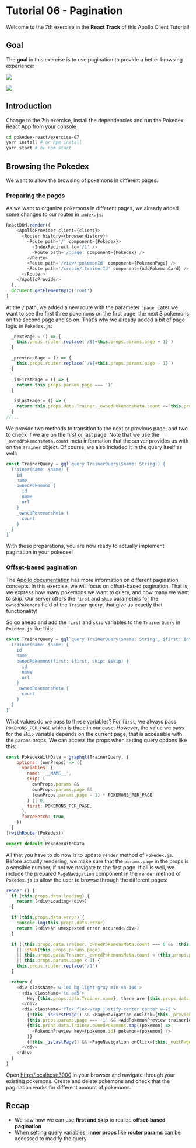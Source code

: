 # Tutorial 06 - Pagination

Welcome to the 7th exercise in the **React Track** of this Apollo Client Tutorial!

## Goal

The **goal** in this exercise is to use pagination to provide a better browsing experience:

![](../images/react-exercise-07-pokedex-01.png)

![](../images/react-exercise-07-pokedex-02.png)


## Introduction

Change to the 7th exercise, install the dependencies and run the Pokedex React App from your console

```sh
cd pokedex-react/exercise-07
yarn install # or npm install
yarn start # or npm start
```

## Browsing the Pokedex

We want to allow the browsing of pokemons in different pages.

### Preparing the pages

As we want to organize pokemons in different pages, we already added some changes to our routes in `index.js`:

```js
ReactDOM.render((
    <ApolloProvider client={client}>
      <Router history={browserHistory}>
        <Route path='/' component={Pokedex}>
          <IndexRedirect to='/1' />
          <Route path='/:page' component={Pokedex} />
        </Route>
        <Route path='/view/:pokemonId' component={PokemonPage} />
        <Route path='/create/:trainerId' component={AddPokemonCard} />
      </Router>
    </ApolloProvider>
  ),
  document.getElementById('root')
)
```

At the `/` path, we added a new route with the parameter `:page`. Later we want to see the first three pokemons on the first page, the next 3 pokemons on the second page and so on. That's why we already added a bit of page logic in `Pokedex.js`:

```js
  _nextPage = () => {
    this.props.router.replace(`/${+this.props.params.page + 1}`)
  }

  _previousPage = () => {
    this.props.router.replace(`/${+this.props.params.page - 1}`)
  }

  _isFirstPage = () => {
    return this.props.params.page === '1'
  }

  _isLastPage = () => {
    return this.props.data.Trainer._ownedPokemonsMeta.count <= this.props.params.page * POKEMONS_PER_PAGE
  }
//...
```

We provide two methods to transition to the next or previous page, and two to check if we are on the first or last page.
Note that we use the `_ownedPokemonsMeta.count` meta information that the server provides us with on the `Trainer` object.
Of course, we also included it in the query itself as well:

```js
const TrainerQuery = gql`query TrainerQuery($name: String!) {
  Trainer(name: $name) {
    id
    name
    ownedPokemons {
      id
      name
      url
    }
    _ownedPokemonsMeta {
      count
    }
  }
}`
```

With these preparations, you are now ready to actually implement pagination in your pokedex!

### Offset-based pagination

The [Apollo documentation](http://dev.apollodata.com/react/pagination.html) has more information on different pagination concepts. In this exercise, we will focus on offset-based pagination. That is, we express how many pokemons we want to query, and how many we want to skip.
Our server offers the `first` and `skip` parameters for the `ownedPokemons` field of the `Trainer` query, that give us exactly that functionality!

So go ahead and add the `first` and `skip` variables to the `TrainerQuery` in `Pokedex.js` like this:

```js
const TrainerQuery = gql`query TrainerQuery($name: String!, $first: Int!, $skip: Int!) {
  Trainer(name: $name) {
    id
    name
    ownedPokemons(first: $first, skip: $skip) {
      id
      name
      url
    }
    _ownedPokemonsMeta {
      count
    }
  }
}`
```

What values do we pass to these variables? For `first`, we always pass `POKEMONS_PER_PAGE` which is three in our case. However, the value we pass for the `skip` variable depends on the current page, that is accessible with the `params` props. We can access the props when setting query options like this:

```js
const PokedexWithData = graphql(TrainerQuery, {
    options: (ownProps) => ({
      variables: {
        name: '__NAME__',
        skip: (
          ownProps.params &&
          ownProps.params.page &&
          (ownProps.params.page - 1) * POKEMONS_PER_PAGE
        ) || 0,
        first: POKEMONS_PER_PAGE,
      },
      forceFetch: true,
    })
  }
)(withRouter(Pokedex))

export default PokedexWithData
```

All that you have to do now is to update `render` method of `Pokedex.js`. Before actually rendering, we make sure that the `params.page` in the props is a sensible number, if not we navigate to the first page. If all is well, we include the prepared `PageNavigation` component in the `render` method of `Pokedex.js` to allow the user to browse through the different pages:

```js
render () {
  if (this.props.data.loading) {
    return (<div>Loading</div>)
  }

  if (this.props.data.error) {
    console.log(this.props.data.error)
    return (<div>An unexpexted error occured</div>)
  }

  if ((this.props.data.Trainer._ownedPokemonsMeta.count === 0 && !this._isFirstPage())
    || isNaN(this.props.params.page)
    || this.props.data.Trainer._ownedPokemonsMeta.count < (this.props.params.page - 1) * POKEMONS_PER_PAGE
    || this.props.params.page < 1) {
    this.props.router.replace('/1')
  }

  return (
    <div className='w-100 bg-light-gray min-vh-100'>
      <div className='tc pa5'>
        Hey {this.props.data.Trainer.name}, there are {this.props.data.Trainer._ownedPokemonsMeta.count} Pokemons in your pokedex
      </div>
      <div className='flex flex-wrap justify-center center w-75'>
        {!this._isFirstPage() && <PageNavigation onClick={this._previousPage} isPrevious={true} />}
        {this.props.params.page === '1' && <AddPokemonPreview trainerId={this.props.data.Trainer.id} />}
        {this.props.data.Trainer.ownedPokemons.map((pokemon) =>
          <PokemonPreview key={pokemon.id} pokemon={pokemon} />
        )}
        {!this._isLastPage() && <PageNavigation onClick={this._nextPage} isPrevious={false} />}
      </div>
    </div>
  )
}
```

Open [http://localhost:3000](http://localhost:3000) in your browser and navigate through your existing pokemons. Create and delete pokemons and check that the pagination works for different amount of pokemons.

## Recap

* We saw how we can use **first and skip** to realize **offset-based pagination**
* When setting query variables, **inner props** like **router params** can be accessed to modify the query
